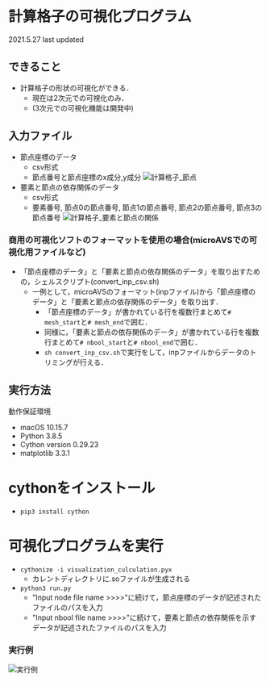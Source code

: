 # 計算格子の可視化プログラム
2021.5.27 last updated
## できること
* 計算格子の形状の可視化ができる．
    + 現在は2次元での可視化のみ．
    + (3次元での可視化機能は開発中)
## 入力ファイル
* 節点座標のデータ
    + csv形式
    + 節点番号と節点座標のx成分,y成分
![計算格子_節点](https://gyazo.com/4077f5a32d5c1aa4fdb67086cfa07158/raw)
* 要素と節点の依存関係のデータ
    + csv形式
    + 要素番号, 節点0の節点番号, 節点1の節点番号, 節点2の節点番号, 節点3の節点番号
![計算格子_要素と節点の関係](https://gyazo.com/8162c13fea78554b4e8e366d5a5f6298/raw)
### 商用の可視化ソフトのフォーマットを使用の場合(microAVSでの可視化用ファイルなど)
* 「節点座標のデータ」と「要素と節点の依存関係のデータ」を取り出すための，シェルスクリプト(convert_inp_csv.sh)
    + 一例として，microAVSのフォーマット(inpファイル)から「節点座標のデータ」と「要素と節点の依存関係のデータ」を取り出す．
        + 「節点座標のデータ」が書かれている行を複数行まとめて`# mesh_start`と`# mesh_end`で囲む．
        + 同様に，「要素と節点の依存関係のデータ」が書かれている行を複数行まとめて`# nbool_start`と`# nbool_end`で囲む．
        + `sh convert_inp_csv.sh`で実行をして，inpファイルからデータのトリミングが行える．
## 実行方法
動作保証環境
* macOS 10.15.7
* Python 3.8.5
* Cython version 0.29.23
* matplotlib 3.3.1
# cythonをインストール
* `pip3 install cython`
# 可視化プログラムを実行
* `cythonize -i visualization_culculation.pyx`
    + カレントディレクトリに.soファイルが生成される
* `python3 run.py`
    + "Input node file name >>>>"に続けて，節点座標のデータが記述されたファイルのパスを入力
    + "Input nbool file name >>>>"に続けて，要素と節点の依存関係を示すデータが記述されたファイルのパスを入力
### 実行例
![実行例](https://gyazo.com/5c5a0c1a2f222659b5228cc1afa3c9aa/raw)

